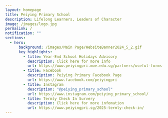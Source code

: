 ```yaml
---
layout: homepage
title: Peiying Primary School
description: Lifelong Learners, Leaders of Character
image: /images/logo.jpg
permalink: /
notification: ""
sections:
  - hero:
      background: /images/Main Page/WebsiteBanner2024_5_2.gif
      key_highlights:
        - title: Year-End School Holidays Advisory
          description: Click here for more info
          url: https://www.peiyingpri.moe.edu.sg/partners/useful-forms-and-links/parents/
        - title: Facebook
          description: Peiying Primary Facebook Page
          url: https://www.facebook.com/peiyingpri
        - title: Instagram
          description: "@peiying_primary_school"
          url: https://www.instagram.com/peiying_primary_school/
        - title: Termly Check In Survery
          description: Click here for more infomation
          url: https://www.peiyingpri.sg/2025-termly-check-in/
---
```

